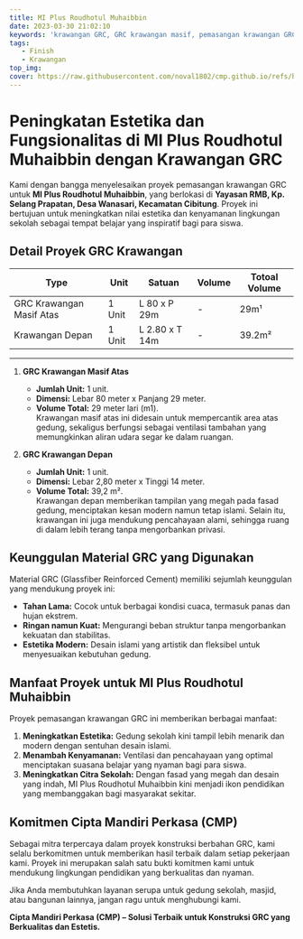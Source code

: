 ```yaml
---
title: MI Plus Roudhotul Muhaibbin
date: 2023-03-30 21:02:10
keywords: 'krawangan GRC, GRC krawangan masif, pemasangan krawangan GRC, desain islami modern, proyek GRC sekolah, ventilasi bangunan dengan GRC, fasad gedung GRC, keunggulan material GRC, MI Plus Roudhotul Muhaibbin, krawangan depan GRC, estetika gedung sekolah, ventilasi alami GRC, pencahayaan alami GRC, proyek krawangan GRC modern, Cipta Mandiri Perkasa GRC, kontraktor GRC Cibitung, krawangan islami, bangunan modern GRC, desain fasad islami, jasa pemasangan krawangan'
tags: 
   - Finish
   - Krawangan
top_img:
cover: https://raw.githubusercontent.com/noval1802/cmp.github.io/refs/heads/main/asset/krawangan/FB_IMG_1548861013020.jpg
---
```

# **Peningkatan Estetika dan Fungsionalitas di MI Plus Roudhotul Muhaibbin dengan Krawangan GRC**  

Kami dengan bangga menyelesaikan proyek pemasangan krawangan GRC untuk **MI Plus Roudhotul Muhaibbin**, yang berlokasi di **Yayasan RMB, Kp. Selang Prapatan, Desa Wanasari, Kecamatan Cibitung**. Proyek ini bertujuan untuk meningkatkan nilai estetika dan kenyamanan lingkungan sekolah sebagai tempat belajar yang inspiratif bagi para siswa.  

## **Detail Proyek GRC Krawangan**  

|       Type      |  Unit  | Satuan |   Volume    | Totoal Volume |
| --------------- | ------ | ------ | ----------- | ------------- |
| GRC Krawangan Masif Atas | 1 Unit | L 80 x P 29m | - | 29m¹ |
| Krawangan Depan | 1 Unit | L 2.80 x T 14m | - | 39.2m² |
---

1. **GRC Krawangan Masif Atas**  
   - **Jumlah Unit:** 1 unit.  
   - **Dimensi:** Lebar 80 meter x Panjang 29 meter.  
   - **Volume Total:** 29 meter lari (m1).  
   Krawangan masif atas ini didesain untuk mempercantik area atas gedung, sekaligus berfungsi sebagai ventilasi tambahan yang memungkinkan aliran udara segar ke dalam ruangan.  

2. **GRC Krawangan Depan**  
   - **Jumlah Unit:** 1 unit.  
   - **Dimensi:** Lebar 2,80 meter x Tinggi 14 meter.  
   - **Volume Total:** 39,2 m².  
   Krawangan depan memberikan tampilan yang megah pada fasad gedung, menciptakan kesan modern namun tetap islami. Selain itu, krawangan ini juga mendukung pencahayaan alami, sehingga ruang di dalam lebih terang tanpa mengorbankan privasi.  

## **Keunggulan Material GRC yang Digunakan**  

Material GRC (Glassfiber Reinforced Cement) memiliki sejumlah keunggulan yang mendukung proyek ini:  
- **Tahan Lama:** Cocok untuk berbagai kondisi cuaca, termasuk panas dan hujan ekstrem.  
- **Ringan namun Kuat:** Mengurangi beban struktur tanpa mengorbankan kekuatan dan stabilitas.  
- **Estetika Modern:** Desain islami yang artistik dan fleksibel untuk menyesuaikan kebutuhan gedung.  

## **Manfaat Proyek untuk MI Plus Roudhotul Muhaibbin**  

Proyek pemasangan krawangan GRC ini memberikan berbagai manfaat:  
1. **Meningkatkan Estetika:** Gedung sekolah kini tampil lebih menarik dan modern dengan sentuhan desain islami.  
2. **Menambah Kenyamanan:** Ventilasi dan pencahayaan yang optimal menciptakan suasana belajar yang nyaman bagi para siswa.  
3. **Meningkatkan Citra Sekolah:** Dengan fasad yang megah dan desain yang indah, MI Plus Roudhotul Muhaibbin kini menjadi ikon pendidikan yang membanggakan bagi masyarakat sekitar.  

## **Komitmen Cipta Mandiri Perkasa (CMP)**  

Sebagai mitra terpercaya dalam proyek konstruksi berbahan GRC, kami selalu berkomitmen untuk memberikan hasil terbaik dalam setiap pekerjaan kami. Proyek ini merupakan salah satu bukti komitmen kami untuk mendukung lingkungan pendidikan yang berkualitas dan nyaman.  

Jika Anda membutuhkan layanan serupa untuk gedung sekolah, masjid, atau bangunan lainnya, jangan ragu untuk menghubungi kami.  

**Cipta Mandiri Perkasa (CMP) – Solusi Terbaik untuk Konstruksi GRC yang Berkualitas dan Estetis.**  
